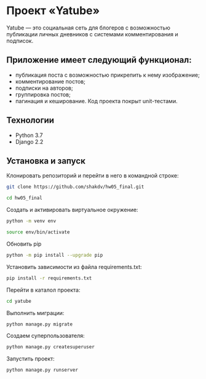 # Проект «Yatube»
Yatube — это социальная сеть для блогеров с возможностью публикации личных дневников с системами комментирования и подписок.
## Приложение имеет следующий функционал:
* публикация поста с возможностью прикрепить к нему изображение;
* комментирование постов;
* подписки на авторов; 
* группировка постов;
* пагинация и кеширование. 
Код проекта покрыт unit-тестами.

## Технологии
* Python 3.7
* Django 2.2

## Установка и запуск

Клонировать репозиторий и перейти в него в командной строке:

```bash
git clone https://github.com/shakdv/hw05_final.git
```

```bash
cd hw05_final
```

Создать и активировать виртуальное окружение:
```bash
python -m venv env
```

```bash
source env/bin/activate
```

Обновить pip
```bash
python -m pip install --upgrade pip
```

Установить зависимости из файла requirements.txt:
```bash
pip install -r requirements.txt
```
Перейти в каталол проекта:
```bash
cd yatube
```

Выполнить миграции:
```bash
python manage.py migrate
```

Создаем суперпользователя:
```bash
python manage.py createsuperuser
```

Запустить проект:
```bash
python manage.py runserver
```
